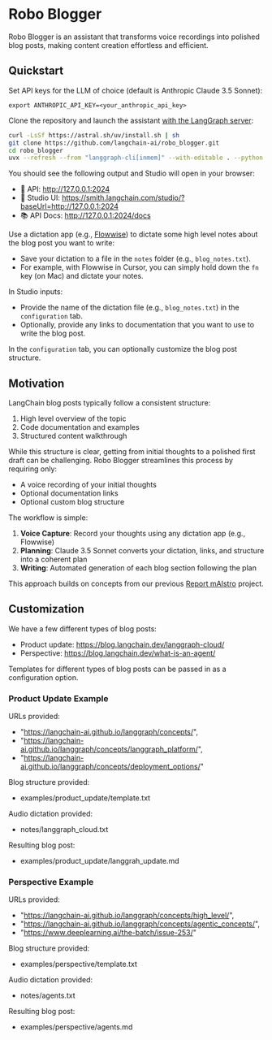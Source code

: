 # Robo Blogger

Robo Blogger is an assistant that transforms voice recordings into polished blog posts, making content creation effortless and efficient.

## Quickstart

Set API keys for the LLM of choice (default is Anthropic Claude 3.5 Sonnet):
```
export ANTHROPIC_API_KEY=<your_anthropic_api_key>
```

Clone the repository and launch the assistant [with the LangGraph server](https://langchain-ai.github.io/langgraph/cloud/reference/cli/#dev):
```bash
curl -LsSf https://astral.sh/uv/install.sh | sh
git clone https://github.com/langchain-ai/robo_blogger.git
cd robo_blogger
uvx --refresh --from "langgraph-cli[inmem]" --with-editable . --python 3.11 langgraph dev
```

You should see the following output and Studio will open in your browser:

- 🚀 API: http://127.0.0.1:2024
- 🎨 Studio UI: https://smith.langchain.com/studio/?baseUrl=http://127.0.0.1:2024
- 📚 API Docs: http://127.0.0.1:2024/docs

Use a dictation app (e.g., [Flowwise](https://www.flowvoice.ai/)) to dictate some high level notes about the blog post you want to write:

* Save your dictation to a file in the `notes` folder (e.g., `blog_notes.txt`). 
* For example, with Flowwise in Cursor, you can simply hold down the `fn` key (on Mac) and dictate your notes.

In Studio inputs: 
* Provide the name of the dictation file (e.g., `blog_notes.txt`) in the `configuration` tab.
* Optionally, provide any links to documentation that you want to use to write the blog post.

In the `configuration` tab, you can optionally customize the blog post structure. 

## Motivation

LangChain blog posts typically follow a consistent structure:

1. High level overview of the topic
2. Code documentation and examples
3. Structured content walkthrough

While this structure is clear, getting from initial thoughts to a polished first draft can be challenging. Robo Blogger streamlines this process by requiring only:
- A voice recording of your initial thoughts
- Optional documentation links
- Optional custom blog structure

The workflow is simple:
1. **Voice Capture**: Record your thoughts using any dictation app (e.g., Flowwise)
2. **Planning**: Claude 3.5 Sonnet converts your dictation, links, and structure into a coherent plan
3. **Writing**: Automated generation of each blog section following the plan

This approach builds on concepts from our previous [Report mAIstro](https://github.com/langchain-ai/report-mAIstro) project.

## Customization

We have a few different types of blog posts:

* Product update: https://blog.langchain.dev/langgraph-cloud/
* Perspective: https://blog.langchain.dev/what-is-an-agent/

Templates for different types of blog posts can be passed in as a configuration option. 

### Product Update Example

URLs provided: 
* "https://langchain-ai.github.io/langgraph/concepts/", 
* "https://langchain-ai.github.io/langgraph/concepts/langgraph_platform/",
* "https://langchain-ai.github.io/langgraph/concepts/deployment_options/"

Blog structure provided: 
* examples/product_update/template.txt

Audio dictation provided: 
* notes/langgraph_cloud.txt

Resulting blog post: 
* examples/product_update/langgrah_update.md

### Perspective Example

URLs provided: 
* "https://langchain-ai.github.io/langgraph/concepts/high_level/", 
* "https://langchain-ai.github.io/langgraph/concepts/agentic_concepts/",
* "https://www.deeplearning.ai/the-batch/issue-253/"

Blog structure provided: 
* examples/perspective/template.txt

Audio dictation provided: 
* notes/agents.txt

Resulting blog post: 
* examples/perspective/agents.md